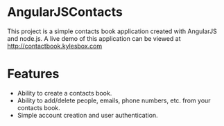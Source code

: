 # AngularJSContacts

This project is a simple contacts book application created with AngularJS and node.js.
A live demo of this application can be viewed at http://contactbook.kylesbox.com

# Features
- Ability to create a contacts book.
- Ability to add/delete people, emails, phone numbers, etc. from your contacts book.
- Simple account creation and user authentication.
